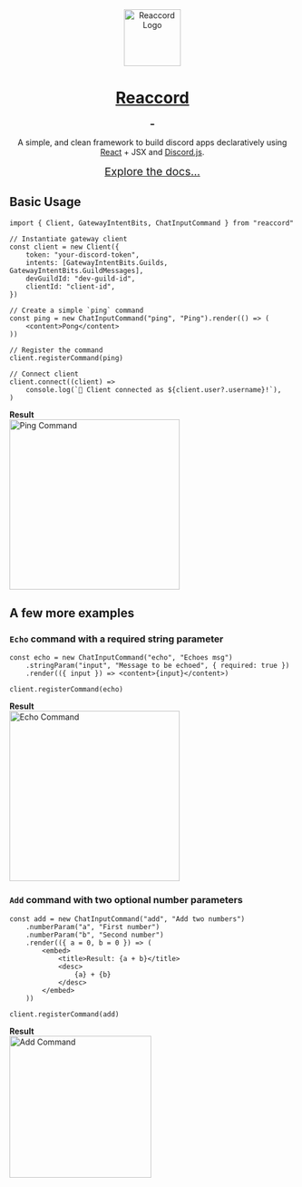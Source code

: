 <div align="center">
    <img src="https://raw.githubusercontent.com/djobbo/reaccord/master/assets/reaccord.svg" alt="Reaccord Logo" width="100">
    <h1 style="font-weight: bold">
        <a href="https://djobbo.github.io/reaccord">Reaccord</a>
        <div>
        <a aria-label="reaccord NPM version" href="https://www.npmjs.com/package/reaccord">
            <img alt="" src="https://img.shields.io/npm/v/reaccord.svg?style=flat-square&labelColor=2E3749&color=4596D1&logo=npm&label=reaccord">
        </a>
        <a aria-label="reaccord router NPM version" href="https://www.npmjs.com/package/@reaccord/router">
            <img alt="" src="https://img.shields.io/npm/v/@reaccord/router.svg?style=flat-square&labelColor=2E3749&color=4596D1&logo=npm&label=@reaccord/router">
        </a>
        </div>
    </h1>

A simple, and clean framework to build discord apps declaratively using [React](https://reactjs.org/) + JSX and [Discord.js](https://discord.js.org/).

<a href="https://djobbo.github.io/reaccord" style="font-size: 1.2rem">Explore the docs...</a>

</div>

## Basic Usage

```tsx
import { Client, GatewayIntentBits, ChatInputCommand } from "reaccord"

// Instantiate gateway client
const client = new Client({
    token: "your-discord-token",
    intents: [GatewayIntentBits.Guilds, GatewayIntentBits.GuildMessages],
    devGuildId: "dev-guild-id",
    clientId: "client-id",
})

// Create a simple `ping` command
const ping = new ChatInputCommand("ping", "Ping").render(() => (
    <content>Pong</content>
))

// Register the command
client.registerCommand(ping)

// Connect client
client.connect((client) =>
    console.log(`🚀 Client connected as ${client.user?.username}!`),
)
```

**Result**  
<img src="https://raw.githubusercontent.com/djobbo/reaccord/master/assets/command_ping.png" alt="Ping Command" width="300">

## A few more examples

### `Echo` command with a required string parameter

```tsx
const echo = new ChatInputCommand("echo", "Echoes msg")
    .stringParam("input", "Message to be echoed", { required: true })
    .render(({ input }) => <content>{input}</content>)

client.registerCommand(echo)
```

**Result**  
<img src="https://raw.githubusercontent.com/djobbo/reaccord/master/assets/command_echo.png" alt="Echo Command" width="300">

### `Add` command with two optional number parameters

```tsx
const add = new ChatInputCommand("add", "Add two numbers")
    .numberParam("a", "First number")
    .numberParam("b", "Second number")
    .render(({ a = 0, b = 0 }) => (
        <embed>
            <title>Result: {a + b}</title>
            <desc>
                {a} + {b}
            </desc>
        </embed>
    ))

client.registerCommand(add)
```

**Result**  
<img src="https://raw.githubusercontent.com/djobbo/reaccord/master/assets/command_add.png" alt="Add Command" width="250">

